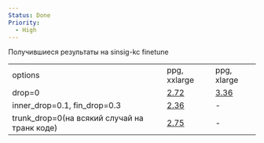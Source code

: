 ```yaml
---
Status: Done
Priority:
  - High
---
```

Получившиеся результаты на sinsig-kc finetune

|   |   |   |
|---|---|---|
|options|ppg, xxlarge|ppg, xlarge|
|drop=0|[2.72](https://nirvana.yandex-team.ru/flow/35145696-69f4-41b9-a4f1-1a98f8ed6856/23948580-666f-4db3-9d4e-7156b8214054/graph)|[3.36](https://nirvana.yandex-team.ru/flow/35145696-69f4-41b9-a4f1-1a98f8ed6856/53b6d0a1-626c-4659-95c2-b9391fac3368/graph)|
|inner_drop=0.1, fin_drop=0.3|[2.36](https://nirvana.yandex-team.ru/flow/35145696-69f4-41b9-a4f1-1a98f8ed6856/affa5eff-1e0a-4d74-9df3-d9358696e1b4/graph)|-|
|trunk_drop=0(на всякий случай на транк коде)|[2.75](https://nirvana.yandex-team.ru/flow/35145696-69f4-41b9-a4f1-1a98f8ed6856/f407d7cb-93b4-41cd-9c18-6087223aa5c4/graph)|-|